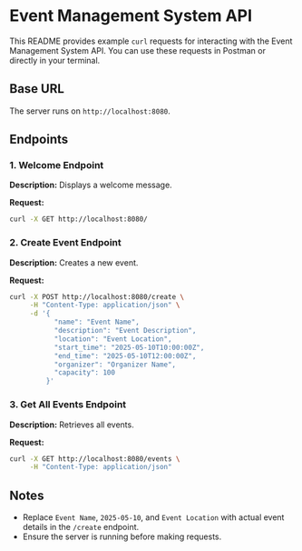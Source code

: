 # Event Management System API

This README provides example `curl` requests for interacting with the Event Management System API. You can use these requests in Postman or directly in your terminal.

## Base URL

The server runs on `http://localhost:8080`.

## Endpoints

### 1. Welcome Endpoint

**Description:** Displays a welcome message.

**Request:**
```bash
curl -X GET http://localhost:8080/
```

### 2. Create Event Endpoint

**Description:** Creates a new event.

**Request:**
```bash
curl -X POST http://localhost:8080/create \
     -H "Content-Type: application/json" \
     -d '{
           "name": "Event Name", 
           "description": "Event Description", 
           "location": "Event Location", 
           "start_time": "2025-05-10T10:00:00Z", 
           "end_time": "2025-05-10T12:00:00Z", 
           "organizer": "Organizer Name", 
           "capacity": 100
         }'
```

### 3. Get All Events Endpoint

**Description:** Retrieves all events.

**Request:**
```bash
curl -X GET http://localhost:8080/events \
     -H "Content-Type: application/json"
```

## Notes
- Replace `Event Name`, `2025-05-10`, and `Event Location` with actual event details in the `/create` endpoint.
- Ensure the server is running before making requests.